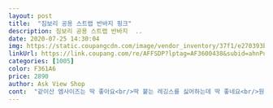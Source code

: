 ```yaml
---
layout: post 
title:  "짐보리 공용 스트랩 반바지 핑크" 
description: 짐보리 공용 스트랩 반바지  ..
date: 2020-07-25 14:30:04 
img: https://static.coupangcdn.com/image/vendor_inventory/37f1/e270393b172214990341916e1ad2b23fd486a11ec309aeeb812020465799.jpg 
linkUrl: https://link.coupang.com/re/AFFSDP?lptag=AF3600438&subid=ahnPublicAsk&pageKey=1292302084&itemId=2303562507&vendorItemId=70436638252&traceid=V0-113-ac25d74bc224f413 
categories: [1005] 
color: F361A6 
price: 2890 
author: Ask View Shop 
cont:  "같이산 엠사이즈는 딱 좋아요<br/>딱 붙는 레깅스를 싫어하는데 딱 좋네요<br/>원피스 속바지로 입으려고 샀어요<br/>이뻐요가볍고 편하고 가격 대박 착하고  여름에 잘입겠어요8살 127에 28.<br/>7키로 여아 적당히 넉넉해요<br/>" 
---
```


